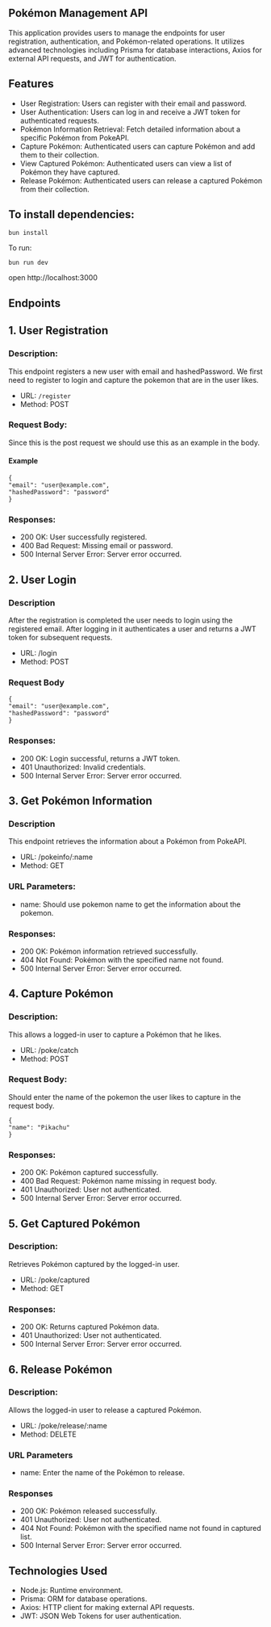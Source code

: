## Pokémon Management API

This application provides users to manage the endpoints for user registration, authentication, and Pokémon-related operations. It utilizes advanced technologies including Prisma for database interactions, Axios for external API requests, and JWT for authentication.

## Features

* User Registration: Users can register with their email and password.
* User Authentication: Users can log in and receive a JWT token for authenticated requests.
* Pokémon Information Retrieval: Fetch detailed information about a specific Pokémon from PokeAPI.
* Capture Pokémon: Authenticated users can capture Pokémon and add them to their collection.
* View Captured Pokémon: Authenticated users can view a list of Pokémon they have captured.
* Release Pokémon: Authenticated users can release a captured Pokémon from their collection.

## To install dependencies:

    bun install

To run:

    bun run dev

open http://localhost:3000

## Endpoints

## 1. User Registration

### Description: 

This endpoint registers a new user with email and hashedPassword. We first need to register to login and capture the pokemon that are in the user likes.

* URL: `/register`
* Method: POST  

### Request Body:

Since this is the post request we should use this as an example in the body.

#### Example

    {
    "email": "user@example.com",
    "hashedPassword": "password"
    }

### Responses:

* 200 OK: User successfully registered.
* 400 Bad Request: Missing email or password.
* 500 Internal Server Error: Server error occurred.

## 2. User Login

### Description

After the registration is completed the user needs to login using the registered email. After logging in it authenticates a user and returns a JWT token for subsequent requests.

* URL: /login
* Method: POST
 
### Request Body

    {
    "email": "user@example.com",
    "hashedPassword": "password"
    }

### Responses:
* 200 OK: Login successful, returns a JWT token.
* 401 Unauthorized: Invalid credentials.
* 500 Internal Server Error: Server error occurred.

## 3. Get Pokémon Information

### Description 

This endpoint retrieves the information about a Pokémon from PokeAPI.

* URL: /pokeinfo/:name
* Method: GET

### URL Parameters:

* name: Should use pokemon name to get the information about the pokemon.

### Responses:

* 200 OK: Pokémon information retrieved successfully.
* 404 Not Found: Pokémon with the specified name not found.
* 500 Internal Server Error: Server error occurred.

## 4. Capture Pokémon

### Description: 

This allows a logged-in user to capture a Pokémon that he likes.

* URL: /poke/catch
* Method: POST

### Request Body:

Should enter the name of the pokemon the user likes to capture in the request body.

    {
    "name": "Pikachu"
    }

### Responses:
* 200 OK: Pokémon captured successfully.
* 400 Bad Request: Pokémon name missing in request body.
* 401 Unauthorized: User not authenticated.
* 500 Internal Server Error: Server error occurred.

## 5. Get Captured Pokémon

### Description: 

Retrieves Pokémon captured by the logged-in user.

* URL: /poke/captured
* Method: GET

### Responses:
* 200 OK: Returns captured Pokémon data.
* 401 Unauthorized: User not authenticated.
* 500 Internal Server Error: Server error occurred.

## 6. Release Pokémon

### Description: 

Allows the logged-in user to release a captured Pokémon.

* URL: /poke/release/:name
* Method: DELETE

### URL Parameters

* name: Enter the name of the Pokémon to release.

### Responses

* 200 OK: Pokémon released successfully.
* 401 Unauthorized: User not authenticated.
* 404 Not Found: Pokémon with the specified name not found in captured list.
* 500 Internal Server Error: Server error occurred.

## Technologies Used

* Node.js: Runtime environment.
* Prisma: ORM for database operations.
* Axios: HTTP client for making external API requests.
* JWT: JSON Web Tokens for user authentication.